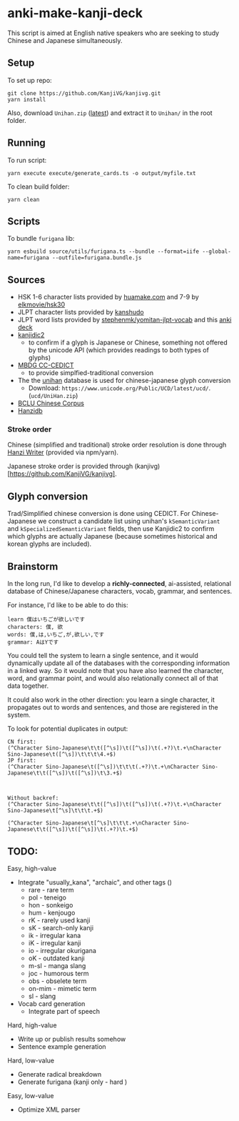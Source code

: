 # anki-make-kanji-deck

This script is aimed at English native speakers who are seeking to study Chinese and Japanese simultaneously.

## Setup

To set up repo:
```
git clone https://github.com/KanjiVG/kanjivg.git
yarn install
```

Also, download `Unihan.zip` ([latest](https://www.unicode.org/Public/UCD/latest/ucd/)) and extract it to `Unihan/` in the root folder.

## Running
To run script:
```
yarn execute execute/generate_cards.ts -o output/myfile.txt
```

To clean build folder:
```
yarn clean
```

## Scripts
To bundle `furigana` lib:

```
yarn esbuild source/utils/furigana.ts --bundle --format=iife --global-name=furigana --outfile=furigana.bundle.js
```

## Sources
* HSK 1-6 character lists provided by [huamake.com](https://huamake.com/1to6Lists.htm) and 7-9 by [elkmovie/hsk30](https://github.com/elkmovie/hsk30/blob/main/charlist.txt)
* JLPT character lists provided by [kanshudo](https://www.kanshudo.com/collections/jlpt_kanji)
* JLPT word lists provided by [stephenmk/yomitan-jlpt-vocab](https://github.com/stephenmk/yomitan-jlpt-vocab/tree/main) and this [anki deck](https://ankiweb.net/shared/info/1550984460)
* [kanjidic2](https://www.edrdg.org/kanjidic/kanjd2index_legacy.html)
  * to confirm if a glyph is Japanese or Chinese, something not offered by the unicode API (which provides readings to both types of glyphs)
* [MBDG CC-CEDICT](https://www.mdbg.net/chinese/dictionary?page=cedict)
  * to provide simplfied-traditional conversion
* The the [unihan](https://www.unicode.org/charts/unihan.html) database is used for chinese-japanese glyph conversion
  * Download: `https://www.unicode.org/Public/UCD/latest/ucd/`. (`ucd/UniHan.zip`)
* [BCLU Chinese Corpus](https://www.plecoforums.com/threads/word-frequency-list-based-on-a-15-billion-character-corpus-bcc-blcu-chinese-corpus.5859/)
* [Hanzidb](https://github.com/ruddfawcett/hanziDB.csv/tree/master/data)


### Stroke order
Chinese (simplified and traditional) stroke order resolution is done through [Hanzi Writer](https://hanziwriter.org/) (provided via npm/yarn).

Japanese stroke order is provided through (kanjivg)[https://github.com/KanjiVG/kanjivg].

## Glyph conversion

Trad/Simplified chinese conversion is done using CEDICT. For Chinese-Japanese we construct a candidate list using unihan's `kSemanticVariant` and `kSpecializedSemanticVariant` fields, then use Kanjidic2 to confirm which glyphs are actually Japanese (because sometimes historical and korean glyphs are included).




## Brainstorm
In the long run, I'd like to develop a **richly-connected**, ai-assisted, relational database of Chinese/Japanese characters, vocab, grammar, and sentences.

For instance, I'd like to be able to do this:
```
learn 僕はいちごが欲しいです
characters: 僕, 欲
words: 僕,は,いちご,が,欲しい,です
grammar: AはYです
```
You could tell the system to learn a single sentence, and it would dynamically update all of the databases with the corresponding information in a linked way. So it would note that you have also learned the character, word, and grammar point, and would also relationally connect all of that data together.

It could also work in the other direction: you learn a single character, it propagates out to words and sentences, and those are registered in the system.

To look for potential duplicates in output:
```
CN first:
(^Character Sino-Japanese\t\t([^\s])\t([^\s])\t(.+?)\t.+\nCharacter Sino-Japanese\t([^\s])\t\t\t\4.+$)
JP first:
(^Character Sino-Japanese\t([^\s])\t\t\t(.+?)\t.+\nCharacter Sino-Japanese\t\t([^\s])\t([^\s])\t\3.+$)



Without backref:
(^Character Sino-Japanese\t\t([^\s])\t([^\s])\t(.+?)\t.+\nCharacter Sino-Japanese\t[^\s]\t\t\t.+$)

(^Character Sino-Japanese\t[^\s]\t\t\t.+\nCharacter Sino-Japanese\t\t([^\s])\t([^\s])\t(.+?)\t.+$)
```


## TODO:

Easy, high-value
* Integrate "usually_kana", "archaic", and other tags ()
  * rare - rare term
  * pol - teneigo
  * hon - sonkeigo
  * hum - kenjougo
  * rK - rarely used kanji
  * sK - search-only kanji
  * ik - irregular kana
  * iK - irregular kanji
  * io - irregular okurigana
  * oK - outdated kanji
  * m-sl - manga slang
  * joc - humorous term
  * obs - obselete term
  * on-mim - mimetic term
  * sl - slang
* Vocab card generation
  * Integrate part of speech

Hard, high-value  
* Write up or publish results somehow
* Sentence example generation

Hard, low-value
* Generate radical breakdown
* Generate furigana (kanji only - hard )

Easy, low-value
* Optimize XML parser